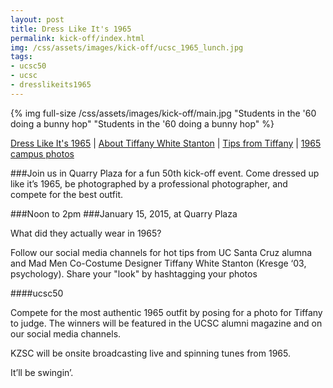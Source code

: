 ```yaml
---
layout: post
title: Dress Like It's 1965
permalink: kick-off/index.html
img: /css/assets/images/kick-off/ucsc_1965_lunch.jpg
tags: 
- ucsc50
- ucsc
- dresslikeits1965
---
```

{% img full-size /css/assets/images/kick-off/main.jpg "Students in the '60 doing a bunny hop" "Students in the '60 doing a bunny hop" %}
<div class="more-info">
<a href="index.html">Dress Like It's 1965</a> | <a href="about-tiffany.html">About Tiffany White Stanton</a> | <a href="tips.html">Tips from Tiffany</a> | <a href="photos.html">1965 campus photos</a>
</div>

###Join us in Quarry Plaza for a fun 50th kick-off event. Come dressed up like it’s 1965, be photographed by a professional photographer, and compete for the best outfit.

###Noon to 2pm
###January 15, 2015, at Quarry Plaza

What did they actually wear in 1965?

Follow our social media channels for hot tips from UC Santa Cruz alumna and Mad Men Co-Costume Designer Tiffany White Stanton (Kresge ‘03, psychology). Share your "look" by hashtagging your photos

###&#35;ucsc50

Compete for the most authentic 1965 outfit by posing for a photo for Tiffany to judge. The winners will be featured in the UCSC alumni magazine and on our social media channels.

KZSC will be onsite broadcasting live and spinning tunes from 1965.

It’ll be swingin’.

